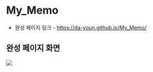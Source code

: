 # My_Memo

-  완성 페이지 링크 - https://da-youn.github.io/My_Memo/
## 완성 페이지 화면
![](https://velog.velcdn.com/images/day_1226/post/99ea182e-8c34-443a-9dd4-767e67878912/image.png)
